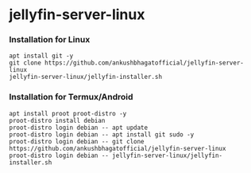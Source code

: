 # jellyfin-server-linux

### Installation for Linux
```
apt install git -y
git clone https://github.com/ankushbhagatofficial/jellyfin-server-linux
jellyfin-server-linux/jellyfin-installer.sh
```

### Installation for Termux/Android
```
apt install proot proot-distro -y
proot-distro install debian
proot-distro login debian -- apt update
proot-distro login debian -- apt install git sudo -y
proot-distro login debian -- git clone https://github.com/ankushbhagatofficial/jellyfin-server-linux
proot-distro login debian -- jellyfin-server-linux/jellyfin-installer.sh
```
